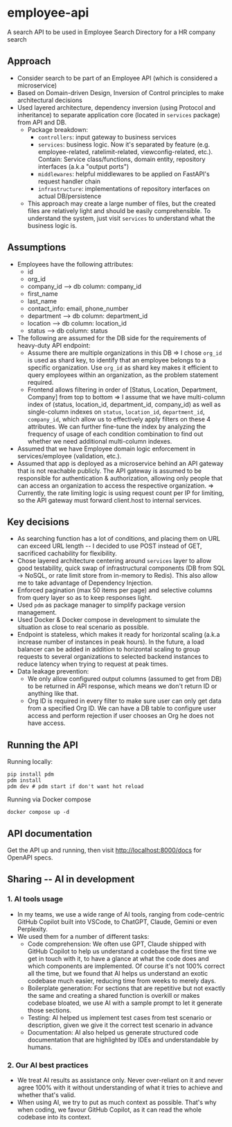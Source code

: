 # employee-api

A search API to be used in Employee Search Directory for a HR company search

## Approach

- Consider search to be part of an Employee API (which is considered a microservice)
- Based on Domain-driven Design, Inversion of Control principles to make architectural decisions
- Used layered architecture, dependency inversion (using Protocol and inheritance) to separate application core (located in `services` package) from API and DB.
  - Package breakdown:
    - `controllers`: input gateway to business services
    - `services`: business logic. Now it's separated by feature (e.g. employee-related, ratelimit-related, viewconfig-related, etc.). Contain: Service class/functions, domain entity, repository interfaces (a.k.a "output ports")
    - `middlewares`: helpful middlewares to be applied on FastAPI's request handler chain
    - `infrastructure`: implementations of repository interfaces on actual DB/persistence
  - This approach may create a large number of files, but the created files are relatively light and should be easily comprehensible. To understand the system, just visit `services` to understand what the business logic is.

## Assumptions

- Employees have the following attributes:
  - id
  - org_id
  - company_id --> db column: company_id
  - first_name
  - last_name
  - contact_info: email, phone_number
  - department --> db column: department_id
  - location --> db column: location_id
  - status --> db column: status
- The following are assumed for the DB side for the requirements of heavy-duty API endpoint:
  - Assume there are multiple organizations in this DB => I chose `org_id` is used as shard key, to identify that an employee belongs to a specific organization. Use `org_id` as shard key makes it efficient to query employees within an organization, as the problem statement required.
  - Frontend allows filtering in order of [Status, Location, Department, Company] from top to bottom => I assume that we have multi-column index of (status, location_id, department_id, company_id) as well as single-column indexes on `status`, `location_id`, `department_id`, `company_id`, which allow us to effectively apply filters on these 4 attributes. We can further fine-tune the index by analyzing the frequency of usage of each condition combination to find out whether we need additional multi-column indexes.
- Assumed that we have Employee domain logic enforcement in services/employee (validation, etc.).
- Assumed that app is deployed as a microservice behind an API gateway that is not reachable publicly. The API gateway is assumed to be responsible for authentication & authorization, allowing only people that can access an organization to access the respective organization.
  => Currently, the rate limiting logic is using request count per IP for limiting, so the API gateway must forward client.host to internal services.

## Key decisions

- As searching function has a lot of conditions, and placing them on URL can exceed URL length -- I decided to use POST instead of GET, sacrificed cachability for flexibility.
- Chose layered architecture centering around `services` layer to allow good testability, quick swap of infrastructural components (DB from SQL -> NoSQL, or rate limit store from in-memory to Redis). This also allow me to take advantage of Dependency Injection.
- Enforced pagination (max 50 items per page) and selective columns from query layer so as to keep responses light.
- Used `pdm` as package manager to simplify package version management.
- Used Docker & Docker compose in development to simulate the situation as close to real scenario as possible.
- Endpoint is stateless, which makes it ready for horizontal scaling (a.k.a increase number of instances in peak hours). In the future, a load balancer can be added in addition to horizontal scaling to group requests to several organizations to selected backend instances to reduce latency when trying to request at peak times.
- Data leakage prevention: 
  - We only allow configured output columns (assumed to get from DB) to be returned in API response, which means we don't return ID or anything like that.
  - Org ID is required in every filter to make sure user can only get data from a specified Org ID. We can have a DB table to configure user access and perform rejection if user chooses an Org he does not have access.

## Running the API

Running locally:

```(shell)
pip install pdm
pdm install
pdm dev # pdm start if don't want hot reload
```

Running via Docker compose

```(shell)
docker compose up -d
```

## API documentation

Get the API up and running, then visit <http://localhost:8000/docs> for OpenAPI specs.

## Sharing -- AI in development

### 1. AI tools usage

- In my teams, we use a wide range of AI tools, ranging from code-centric GitHub Copilot built into VSCode, to ChatGPT, Claude, Gemini or even Perplexity.
- We used them for a number of different tasks:
  - Code comprehension: We often use GPT, Claude shipped with GitHub Copilot to help us understand a codebase the first time we get in touch with it, to have a glance at what the code does and which components are implemented. Of course it's not 100% correct all the time, but we found that AI helps us understand an exotic codebase much easier, reducing time from weeks to merely days.
  - Boilerplate generation: For sections that are repetitive but not exactly the same and creating a shared function is overkill or makes codebase bloated, we use AI with a sample prompt to let it generate those sections.
  - Testing: AI helped us implement test cases from test scenario or description, given we give it the correct test scenario in advance
  - Documentation: AI also helped us generate structured code documentation that are highlighted by IDEs and understandable by humans.

### 2. Our AI best practices

- We treat AI results as assistance only. Never over-reliant on it and never agree 100% with it without understanding of what it tries to achieve and whether that's valid.
- When using AI, we try to put as much context as possible. That's why when coding, we favour GitHub Copilot, as it can read the whole codebase into its context.
